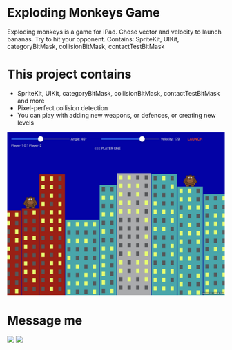 # Exploding Monkeys Game
Exploding monkeys is a game for iPad. Chose vector and velocity to launch bananas. Try to hit your opponent. Contains: SpriteKit, UIKit, categoryBitMask, collisionBitMask, contactTestBitMask

# This project contains

* SpriteKit, UIKit, categoryBitMask, collisionBitMask, contactTestBitMask and more
* Pixel-perfect collision detection
* You can play with adding new weapons, or defences, or creating new levels

![ExplodingMonkeys](https://github.com/NickSagan/ExplodingMonkeys/blob/main/monkeys.jpg?raw=true)

# Message me
[![](https://upload.wikimedia.org/wikipedia/commons/thumb/8/82/Telegram_logo.svg/64px-Telegram_logo.svg.png)](https://t.me/NickSagan)
[![](https://upload.wikimedia.org/wikipedia/commons/thumb/c/ca/LinkedIn_logo_initials.png/64px-LinkedIn_logo_initials.png)](https://www.linkedin.com/in/nicksagan/)
